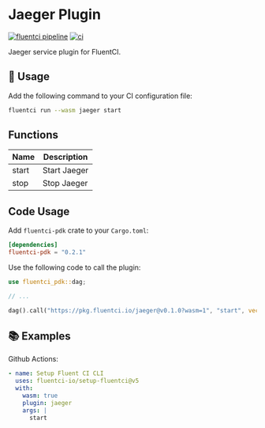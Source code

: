 # Jaeger Plugin

[![fluentci pipeline](https://shield.fluentci.io/x/jaeger)](https://pkg.fluentci.io/jaeger)
[![ci](https://github.com/fluentci-io/services/actions/workflows/jaeger.yml/badge.svg)](https://github.com/fluentci-io/services/actions/workflows/jaeger.yml)

Jaeger service plugin for FluentCI.

## 🚀 Usage

Add the following command to your CI configuration file:

```bash
fluentci run --wasm jaeger start
```

## Functions

| Name   | Description                       |
| ------ | ----------------------------------|
| start  | Start Jaeger                      |
| stop   | Stop Jaeger                       |

## Code Usage

Add `fluentci-pdk` crate to your `Cargo.toml`:

```toml
[dependencies]
fluentci-pdk = "0.2.1"
```

Use the following code to call the plugin:

```rust
use fluentci_pdk::dag;

// ...

dag().call("https://pkg.fluentci.io/jaeger@v0.1.0?wasm=1", "start", vec![])?;
```

## 📚 Examples

Github Actions:

```yaml
- name: Setup Fluent CI CLI
  uses: fluentci-io/setup-fluentci@v5
  with:
    wasm: true
    plugin: jaeger
    args: |
      start
```
